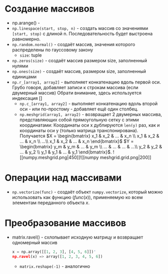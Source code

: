 # Создание массивов
- np.arange() - 
- `np.linespace(start, stop, n)` - создать массив со значениями `[start, stop)` с длиной n. Последовательность будет выстроена равномерно.
- `np.random.normal()` - создаёт массив, значения которого распределены по гауссовому закону
	- `size`: tuple 
- `np.zeros(size)` - создаёт массив размером size, заполненный нулями
- `np.ones(size)` - создаёт массив, размером size, заполненный единицами
- `np.r_[array1, array2]` - выполняет конкатенацию вдоль первой оси. Грубо говоря, добавляет записи к строкам массива (если двумерный массив)
  Обрати внимание, здесь используется индексация []
  - `np.c_[array1, array2]` - выполняет конкатенацию вдоль второй оси - или по-простому - добавляет ещё один столбец.
  - `np.meshgrid(array1, array2)` - возвращает 2 двумерных массива, представляющих собой прямоугольную сетку с этими координатами:
    Координаты оси x дублируются `len(y)` раз, как и координаты оси y (только матрица транспонирована).
    Получается $X = \begin{bmatrix} x_1 & x_2 & ... & x_n \\ x_1 & x_2 & ... & x_n \\ ...\\ x_1 & x_2 & ... & x_n \end{bmatrix}$  $Y = \begin{bmatrix} y_m & y_m & ... & y_m \\ ... & ... & ... & ...\\ y_2 & y_2 & ... & y_2 \\ y_1 & y_1 & ... & y_1 \end{bmatrix}$. 
    ![[numpy.meshgrid.png|450]]![[numpy meshgrid.grid.png|200]]

# Операции над массивами
- `np.vectorize(func)` - создаёт объект `numpy.vectorize`, который можно использовать как функцию ($func(x)$), применяемую ко всем элементам переданного объекта $x$.
# Преобразование массивов
- matrix.ravel() - схлопывает исходную матрицу и возвращает одномерный массив 
  ```python
  x = np.array([[1, 2, 3], [4, 5, 6]])'
  np.ravel(x) => array([1, 2, 3, 4, 5, 6])
  ```
	- `matrix.reshape(-1)` - аналогично